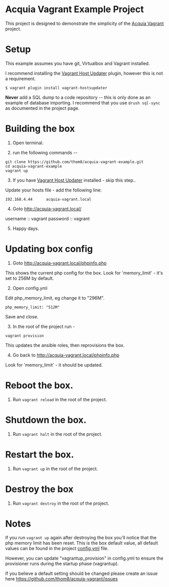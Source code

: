 # Acquia Vagrant Example Project

This project is designed to demonstrate the simplicity of the [Acquia Vagrant](https://github.com/thom8/acquia-vagrant) project.

# Setup

This example assumes you have git, Virtualbox and Vagrant installed.

I recommend installing the [Vagrant Host Updater](https://github.com/cogitatio/vagrant-hostsupdater) plugin, however this is not a requirement.

`$ vagrant plugin install vagrant-hostsupdater`

**Never** add a SQL dump to a code repository -- this is only done as an example of database importing.
I recommend that you use `drush sql-sync` as documented in the project page.

# Building the box

  1. Open terminal.

  2. run the following commands --

  ```
  git clone https://github.com/thom8/acquia-vagrant-example.git
  cd acquia-vagrant-example
  vagrant up
  ```

  3. If you have [Vagrant Host Updater](https://github.com/cogitatio/vagrant-hostsupdater) installed - skip this step..

  Update your hosts file - add the following line:

  ```
  192.168.4.44      acquia-vagrant.local
  ```

  4. Goto http://acquia-vagrant.local/

  username :: vagrant
  password :: vagrant

  5. Happy days.


# Updating box config

  1. Goto http://acquia-vagrant.local/phpinfo.php

  This shows the current php config for the box.
  Look for 'memory_limit' - it's set to 256M by default.

  2. Open config.yml

  Edit php_memory_limit, eg change it to "296M".

  ```
  php_memory_limit: "512M"
  ```

  Save and close.

  3. In the root of the project run -

  `vagrant provision`

  This updates the ansible roles, then reprovisions the box.

  4. Go back to http://acquia-vagrant.local/phpinfo.php

  Look for 'memory_limit' - it should be updated.

# Reboot the box.

  1. Run `vagrant reload` in the root of the project.

# Shutdown the box.

  1. Run `vagrant halt` in the root of the project.

# Restart the box.

  1. Run `vagrant up` in the root of the project.

# Destroy the box

  1. Run `vagrant destroy` in the root of the project.

# Notes

If you run `vagrant up` again after destroying the box you'll notice that the php memory limit has been reset.
This is the box default value, all default values can be found in the project [config.yml](https://raw.githubusercontent.com/thom8/acquia-vagrant/master/config.yml) file.

However, you can update "vagrantup_provision" in config.yml to ensure the provisioner runs during the startup phase (vagrantup).

If you believe a default setting should be changed please create an issue here https://github.com/thom8/acquia-vagrant/issues
